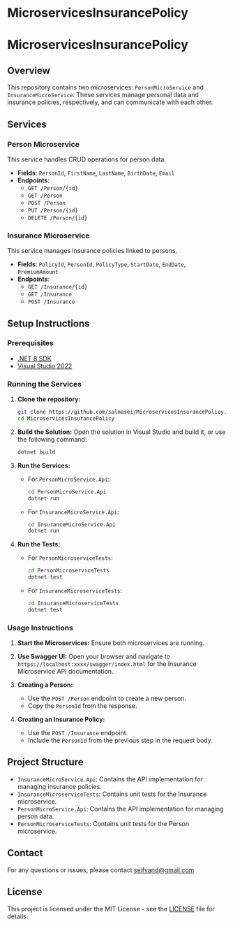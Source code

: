 # MicroservicesInsurancePolicy

# MicroservicesInsurancePolicy

## Overview
This repository contains two microservices: `PersonMicroService` and `InsuranceMicroService`. These services manage personal data and insurance policies, respectively, and can communicate with each other.

## Services

### Person Microservice
This service handles CRUD operations for person data.

- **Fields**: `PersonId`, `FirstName`, `LastName`, `BirthDate`, `Email`
- **Endpoints**:
  - `GET /Person/{id}`
  - `GET /Person`
  - `POST /Person`
  - `PUT /Person/{id}`
  - `DELETE /Person/{id}`

### Insurance Microservice
This service manages insurance policies linked to persons.

- **Fields**: `PolicyId`, `PersonId`, `PolicyType`, `StartDate`, `EndDate`, `PremiumAmount`
- **Endpoints**:
  - `GET /Insurance/{id}`
  - `GET /Insurance`
  - `POST /Insurance`

## Setup Instructions

### Prerequisites
- [.NET 8 SDK](https://dotnet.microsoft.com/download/dotnet/8.0)
- [Visual Studio 2022](https://visualstudio.microsoft.com/vs/)

### Running the Services

1. **Clone the repository:**
    ```sh
    git clone https://github.com/salmasei/MicroservicesInsurancePolicy.git
    cd MicroservicesInsurancePolicy
    ```

2. **Build the Solution:**
    Open the solution in Visual Studio and build it, or use the following command:
    ```sh
    dotnet build
    ```

3. **Run the Services:**
    - For `PersonMicroService.Api`:
        ```sh
        cd PersonMicroService.Api
        dotnet run
        ```
    - For `InsuranceMicroService.Api`:
        ```sh
        cd InsuranceMicroService.Api
        dotnet run
        ```

4. **Run the Tests:**
    - For `PersonMicroserviceTests`:
        ```sh
        cd PersonMicroserviceTests
        dotnet test
        ```
    - For `InsuranceMicroserviceTests`:
        ```sh
        cd InsuranceMicroserviceTests
        dotnet test
        ```

### Usage Instructions

1. **Start the Microservices:**
    Ensure both microservices are running.

2. **Use Swagger UI:**
    Open your browser and navigate to `https://localhost:xxxx/swagger/index.html` for the Insurance Microservice API documentation.

3. **Creating a Person:**
    - Use the `POST /Person` endpoint to create a new person.
    - Copy the `PersonId` from the response.

4. **Creating an Insurance Policy:**
    - Use the `POST /Insurance` endpoint.
    - Include the `PersonId` from the previous step in the request body.

## Project Structure
- `InsuranceMicroService.Api`: Contains the API implementation for managing insurance policies.
- `InsuranceMicroserviceTests`: Contains unit tests for the Insurance microservice.
- `PersonMicroService.Api`: Contains the API implementation for managing person data.
- `PersonMicroserviceTests`: Contains unit tests for the Person microservice.

## Contact
For any questions or issues, please contact seifvand@gmail.com

## License
This project is licensed under the MIT License - see the [LICENSE](LICENSE) file for details.
